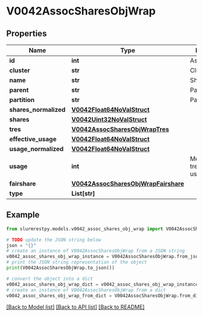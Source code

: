 # V0042AssocSharesObjWrap


## Properties

Name | Type | Description | Notes
------------ | ------------- | ------------- | -------------
**id** | **int** | Association ID | [optional]
**cluster** | **str** | Cluster name | [optional]
**name** | **str** | Share name | [optional]
**parent** | **str** | Parent name | [optional]
**partition** | **str** | Partition name | [optional]
**shares_normalized** | [**V0042Float64NoValStruct**](V0042Float64NoValStruct.md) |  | [optional]
**shares** | [**V0042Uint32NoValStruct**](V0042Uint32NoValStruct.md) |  | [optional]
**tres** | [**V0042AssocSharesObjWrapTres**](V0042AssocSharesObjWrapTres.md) |  | [optional]
**effective_usage** | [**V0042Float64NoValStruct**](V0042Float64NoValStruct.md) |  | [optional]
**usage_normalized** | [**V0042Float64NoValStruct**](V0042Float64NoValStruct.md) |  | [optional]
**usage** | **int** | Measure of tresbillableunits usage | [optional]
**fairshare** | [**V0042AssocSharesObjWrapFairshare**](V0042AssocSharesObjWrapFairshare.md) |  | [optional]
**type** | **List[str]** |  | [optional]

## Example

```python
from slurmrestpy.models.v0042_assoc_shares_obj_wrap import V0042AssocSharesObjWrap

# TODO update the JSON string below
json = "{}"
# create an instance of V0042AssocSharesObjWrap from a JSON string
v0042_assoc_shares_obj_wrap_instance = V0042AssocSharesObjWrap.from_json(json)
# print the JSON string representation of the object
print(V0042AssocSharesObjWrap.to_json())

# convert the object into a dict
v0042_assoc_shares_obj_wrap_dict = v0042_assoc_shares_obj_wrap_instance.to_dict()
# create an instance of V0042AssocSharesObjWrap from a dict
v0042_assoc_shares_obj_wrap_from_dict = V0042AssocSharesObjWrap.from_dict(v0042_assoc_shares_obj_wrap_dict)
```
[[Back to Model list]](../README.md#documentation-for-models) [[Back to API list]](../README.md#documentation-for-api-endpoints) [[Back to README]](../README.md)


